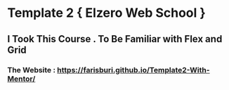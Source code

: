 # Template 2 { Elzero Web School } 
## I Took This Course . To Be Familiar with Flex and Grid  
### The Website : https://farisburi.github.io/Template2-With-Mentor/
